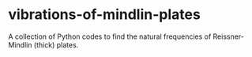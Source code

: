 # vibrations-of-mindlin-plates
A collection of Python codes to find the natural frequencies of Reissner-Mindlin (thick) plates.
